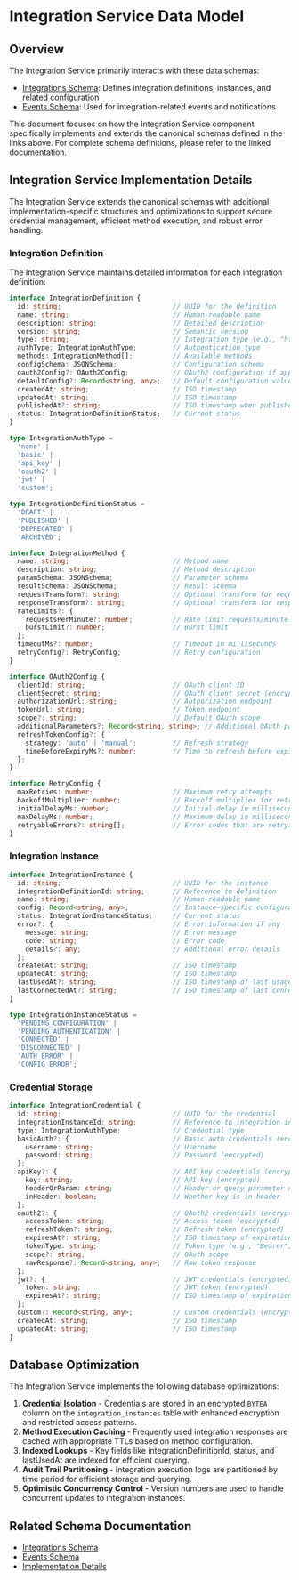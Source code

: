 # Integration Service Data Model

## Overview

The Integration Service primarily interacts with these data schemas:

* [Integrations Schema](./schemas/integrations.md): Defines integration definitions, instances, and related configuration
* [Events Schema](./schemas/events.md): Used for integration-related events and notifications

This document focuses on how the Integration Service component specifically implements and extends the canonical schemas defined in the links above. For complete schema definitions, please refer to the linked documentation.

## Integration Service Implementation Details

The Integration Service extends the canonical schemas with additional implementation-specific structures and optimizations to support secure credential management, efficient method execution, and robust error handling.

### Integration Definition

The Integration Service maintains detailed information for each integration definition:

```typescript
interface IntegrationDefinition {
  id: string;                            // UUID for the definition
  name: string;                          // Human-readable name
  description: string;                   // Detailed description
  version: string;                       // Semantic version
  type: string;                          // Integration type (e.g., "http", "graphql", "soap")
  authType: IntegrationAuthType;         // Authentication type
  methods: IntegrationMethod[];          // Available methods
  configSchema: JSONSchema;              // Configuration schema
  oauth2Config?: OAuth2Config;           // OAuth2 configuration if applicable
  defaultConfig?: Record<string, any>;   // Default configuration values
  createdAt: string;                     // ISO timestamp
  updatedAt: string;                     // ISO timestamp
  publishedAt?: string;                  // ISO timestamp when published
  status: IntegrationDefinitionStatus;   // Current status
}

type IntegrationAuthType = 
  'none' | 
  'basic' | 
  'api_key' | 
  'oauth2' | 
  'jwt' | 
  'custom';

type IntegrationDefinitionStatus = 
  'DRAFT' | 
  'PUBLISHED' | 
  'DEPRECATED' | 
  'ARCHIVED';

interface IntegrationMethod {
  name: string;                          // Method name
  description: string;                   // Method description
  paramSchema: JSONSchema;               // Parameter schema
  resultSchema: JSONSchema;              // Result schema
  requestTransform?: string;             // Optional transform for request
  responseTransform?: string;            // Optional transform for response
  rateLimits?: {
    requestsPerMinute?: number;          // Rate limit requests/minute
    burstLimit?: number;                 // Burst limit
  };
  timeoutMs?: number;                    // Timeout in milliseconds
  retryConfig?: RetryConfig;             // Retry configuration
}

interface OAuth2Config {
  clientId: string;                      // OAuth client ID
  clientSecret: string;                  // OAuth client secret (encrypted)
  authorizationUrl: string;              // Authorization endpoint
  tokenUrl: string;                      // Token endpoint
  scope?: string;                        // Default OAuth scope
  additionalParameters?: Record<string, string>; // Additional OAuth parameters
  refreshTokenConfig?: {
    strategy: 'auto' | 'manual';         // Refresh strategy
    timeBeforeExpiryMs?: number;         // Time to refresh before expiry
  };
}

interface RetryConfig {
  maxRetries: number;                    // Maximum retry attempts
  backoffMultiplier: number;             // Backoff multiplier for retry delays
  initialDelayMs: number;                // Initial delay in milliseconds
  maxDelayMs: number;                    // Maximum delay in milliseconds
  retryableErrors?: string[];            // Error codes that are retryable
}
```

### Integration Instance

```typescript
interface IntegrationInstance {
  id: string;                            // UUID for the instance
  integrationDefinitionId: string;       // Reference to definition
  name: string;                          // Human-readable name
  config: Record<string, any>;           // Instance-specific configuration
  status: IntegrationInstanceStatus;     // Current status
  error?: {                              // Error information if any
    message: string;                     // Error message
    code: string;                        // Error code
    details?: any;                       // Additional error details
  };
  createdAt: string;                     // ISO timestamp
  updatedAt: string;                     // ISO timestamp
  lastUsedAt?: string;                   // ISO timestamp of last usage
  lastConnectedAt?: string;              // ISO timestamp of last connection
}

type IntegrationInstanceStatus = 
  'PENDING_CONFIGURATION' | 
  'PENDING_AUTHENTICATION' | 
  'CONNECTED' | 
  'DISCONNECTED' | 
  'AUTH_ERROR' | 
  'CONFIG_ERROR';
```

### Credential Storage

```typescript
interface IntegrationCredential {
  id: string;                            // UUID for the credential
  integrationInstanceId: string;         // Reference to integration instance
  type: IntegrationAuthType;             // Credential type
  basicAuth?: {                          // Basic auth credentials (encrypted)
    username: string;                    // Username
    password: string;                    // Password (encrypted)
  };
  apiKey?: {                             // API key credentials (encrypted)
    key: string;                         // API key (encrypted)
    headerOrParam: string;               // Header or query parameter name
    inHeader: boolean;                   // Whether key is in header
  };
  oauth2?: {                             // OAuth2 credentials (encrypted)
    accessToken: string;                 // Access token (encrypted)
    refreshToken?: string;               // Refresh token (encrypted)
    expiresAt?: string;                  // ISO timestamp of expiration
    tokenType: string;                   // Token type (e.g., "Bearer")
    scope?: string;                      // OAuth scope
    rawResponse?: Record<string, any>;   // Raw token response
  };
  jwt?: {                                // JWT credentials (encrypted)
    token: string;                       // JWT token (encrypted)
    expiresAt?: string;                  // ISO timestamp of expiration
  };
  custom?: Record<string, any>;          // Custom credentials (encrypted)
  createdAt: string;                     // ISO timestamp
  updatedAt: string;                     // ISO timestamp
}
```

## Database Optimization

The Integration Service implements the following database optimizations:

1. **Credential Isolation** - Credentials are stored in an encrypted `BYTEA` column on the `integration_instances` table with enhanced encryption and restricted access patterns.
2. **Method Execution Caching** - Frequently used integration responses are cached with appropriate TTLs based on method configuration.
3. **Indexed Lookups** - Key fields like integrationDefinitionId, status, and lastUsedAt are indexed for efficient querying.
4. **Audit Trail Partitioning** - Integration execution logs are partitioned by time period for efficient storage and querying.
5. **Optimistic Concurrency Control** - Version numbers are used to handle concurrent updates to integration instances.

## Related Schema Documentation

* [Integrations Schema](./schemas/integrations.md)
* [Events Schema](./schemas/events.md)
* [Implementation Details](./implementation/credential_manager.md)


